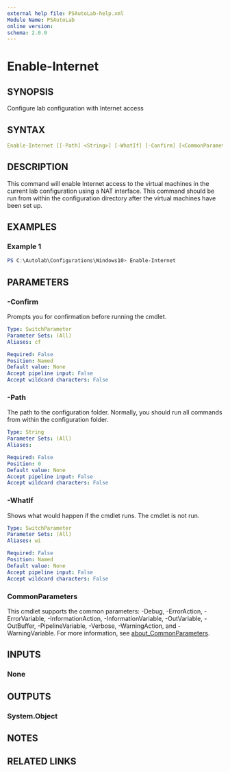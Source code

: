 ```yaml
---
external help file: PSAutoLab-help.xml
Module Name: PSAutoLab
online version:
schema: 2.0.0
---
```


# Enable-Internet

## SYNOPSIS

Configure lab configuration with Internet access

## SYNTAX

```yaml
Enable-Internet [[-Path] <String>] [-WhatIf] [-Confirm] [<CommonParameters>]
```

## DESCRIPTION

This command will enable Internet access to the virtual machines in the current lab configuration using a NAT interface.
This command should be run from within the configuration directory after the virtual machines have been set up.

## EXAMPLES

### Example 1

```powershell
PS C:\Autolab\Configurations\Windows10> Enable-Internet
```

## PARAMETERS

### -Confirm

Prompts you for confirmation before running the cmdlet.

```yaml
Type: SwitchParameter
Parameter Sets: (All)
Aliases: cf

Required: False
Position: Named
Default value: None
Accept pipeline input: False
Accept wildcard characters: False
```

### -Path

The path to the configuration folder. Normally, you should run all commands from within the configuration folder.

```yaml
Type: String
Parameter Sets: (All)
Aliases:

Required: False
Position: 0
Default value: None
Accept pipeline input: False
Accept wildcard characters: False
```

### -WhatIf

Shows what would happen if the cmdlet runs.
The cmdlet is not run.

```yaml
Type: SwitchParameter
Parameter Sets: (All)
Aliases: wi

Required: False
Position: Named
Default value: None
Accept pipeline input: False
Accept wildcard characters: False
```

### CommonParameters

This cmdlet supports the common parameters: -Debug, -ErrorAction, -ErrorVariable, -InformationAction, -InformationVariable, -OutVariable, -OutBuffer, -PipelineVariable, -Verbose, -WarningAction, and -WarningVariable. For more information, see [about_CommonParameters](http://go.microsoft.com/fwlink/?LinkID=113216).

## INPUTS

### None

## OUTPUTS

### System.Object

## NOTES

## RELATED LINKS
